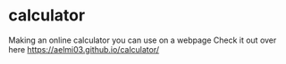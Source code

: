 # calculator
Making an online calculator you can use on a webpage 
Check it out over here https://aelmi03.github.io/calculator/
